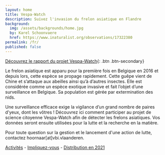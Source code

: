 ```yaml
---
layout: home
title: Vespa-Watch
description: Suivez l'invasion du frelon asiatique en Flandre
background:
  img: /assets/backgrounds/home.jpg
  by: Karel Schoonvaere
  href: https://www.inaturalist.org/observations/17322380
permalink: /fr/
published: false
---
```


[Découvrez le rapport du projet Vespa-Watch](https://doi.org/10.21436/inbor.19019045){: .btn .btn-secondary}

Le frelon asiatique est apparu pour la première fois en Belgique en 2016 et depuis lors, cette espèce se propage rapidement. Cette guêpe vient de Chine et s’attaque aux abeilles ainsi qu’à d’autres insectes. Elle est considérée comme un espèce exotique invasive et fait l’objet d’une surveillance en Belgique. Sa population est gérée par extermination des nids.

Une surveillance efficace exige la vigilance d’un grand nombre de paires d’yeux, dont les vôtres ! Découvrez ici comment participer au projet de science citoyenne Vespa-Watch afin de détecter les frelons asiatiques. Vos données seront ensuite utilisées pour la lutte et la recherche en la matière.

Pour toute question sur la gestion et le lancement d'une action de lutte, contactez hoornaar[at]vbi.vlaanderen.

[Activités](https://www.honeybeevalley.eu/kalender) - [Impliquez-vous](https://vespawatch.be/get-involved) - [Distribution en 2021](https://inbo-vespawatch.shinyapps.io/VespaWatch_app/)
